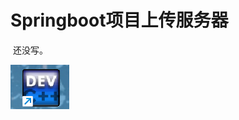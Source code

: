 # Springboot项目上传服务器

​		还没写。

![image-20240224001535781](uploadSpringboot.assets/image-20240224001535781.png)